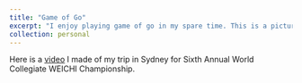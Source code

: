 ```yaml
---
title: "Game of Go"
excerpt: "I enjoy playing game of go in my spare time. This is a picture of me attention Sixth Annual World Collegiate WEICHI Championship. My goal is to eventually become 5 dan.<br/><img src='/images/go-tournament.jpeg'>"
collection: personal
---
```


Here is a [video](https://www.youtube.com/watch?v=DcM9yKYVkeo) I made of my trip in Sydney for Sixth Annual World Collegiate WEICHI Championship.

